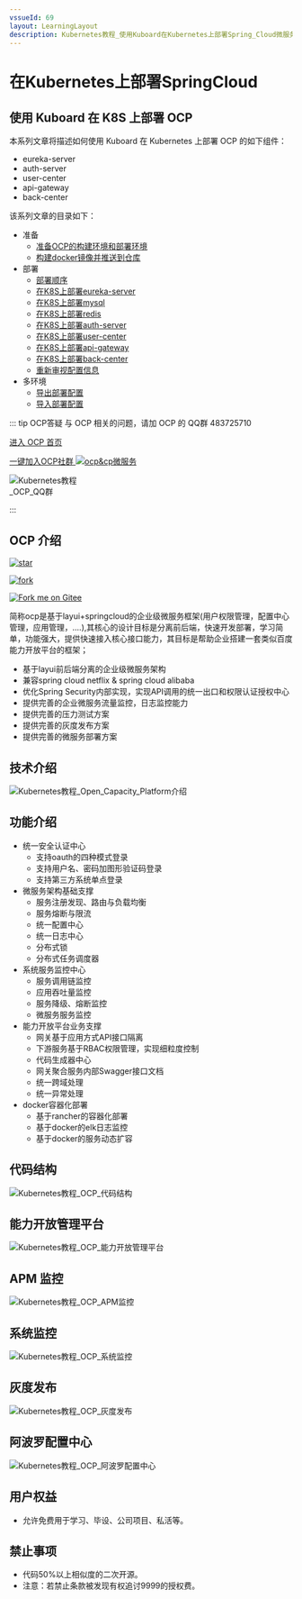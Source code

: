 ```yaml
---
vssueId: 69
layout: LearningLayout
description: Kubernetes教程_使用Kuboard在Kubernetes上部署Spring_Cloud微服务平台OCP_open_capacity_platform微服务能力开放平台
---
```


# 在Kubernetes上部署SpringCloud


## 使用 Kuboard 在 K8S 上部署 OCP

本系列文章将描述如何使用 Kuboard 在 Kubernetes 上部署 OCP 的如下组件：
* eureka-server
* auth-server
* user-center
* api-gateway
* back-center

该系列文章的目录如下：
* 准备
  * [准备OCP的构建环境和部署环境](/learning/k8s-practice/ocp/prepare.html)
  * [构建docker镜像并推送到仓库](/learning/k8s-practice/ocp/build.html)
* 部署
  * [部署顺序](/learning/k8s-practice/ocp/sequence.html)
  * [在K8S上部署eureka-server](/learning/k8s-practice/ocp/eureka-server.html)
  * [在K8S上部署mysql](/learning/k8s-practice/ocp/mysql.html)
  * [在K8S上部署redis](/learning/k8s-practice/ocp/redis.html)
  * [在K8S上部署auth-server](/learning/k8s-practice/ocp/auth-server.html)
  * [在K8S上部署user-center](/learning/k8s-practice/ocp/user-server.html)
  * [在K8S上部署api-gateway](/learning/k8s-practice/ocp/api-gateway.html)
  * [在K8S上部署back-center](/learning/k8s-practice/ocp/back-center.html)
  * [重新审视配置信息](/learning/k8s-practice/ocp/review.html)
* 多环境
  * [导出部署配置](/learning/k8s-practice/ocp/export.html)
  * [导入部署配置](/learning/k8s-practice/ocp/import.html)

::: tip OCP答疑
与 OCP 相关的问题，请加 OCP 的 QQ群 483725710

[进入 OCP 首页](https://gitee.com/owenwangwen/open-capacity-platform)

<a target="_blank" href="//shang.qq.com/wpa/qunwpa?idkey=8d8ae84021c97e31010fd8e44f518e1129ebd3be9ee0c004ec2cf68e8860b6c2" onclick="openOutboundLink(this)">一键加入OCP社群 <img style="vertical-align: top;" border="0" src="//pub.idqqimg.com/wpa/images/group.png" alt="ocp&amp;cp微服务" title="ocp&amp;cp微服务"></a>

<p>
	<img src="./index.assets/143151_36a5c07e_869801.png" style="max-width: 160px;" alt="Kubernetes教程_OCP_QQ群"></img>
</p>
:::

## OCP 介绍

[![star](https://gitee.com/owenwangwen/open-capacity-platform/badge/star.svg?theme=white)](https://gitee.com/owenwangwen/open-capacity-platform/stargazers)

[![fork](https://gitee.com/owenwangwen/open-capacity-platform/badge/fork.svg?theme=white)](https://gitee.com/owenwangwen/open-capacity-platform/members)

[![Fork me on Gitee](https://gitee.com/owenwangwen/open-capacity-platform/widgets/widget_6.svg)](https://gitee.com/owenwangwen/open-capacity-platform)


简称ocp是基于layui+springcloud的企业级微服务框架(用户权限管理，配置中心管理，应用管理，....),其核心的设计目标是分离前后端，快速开发部署，学习简单，功能强大，提供快速接入核心接口能力，其目标是帮助企业搭建一套类似百度能力开放平台的框架；  

- 基于layui前后端分离的企业级微服务架构  
- 兼容spring cloud netflix & spring cloud alibaba  
- 优化Spring Security内部实现，实现API调用的统一出口和权限认证授权中心  
- 提供完善的企业微服务流量监控，日志监控能力   
- 提供完善的压力测试方案  
- 提供完善的灰度发布方案  
- 提供完善的微服务部署方案 



## **技术介绍**

![Kubernetes教程_Open_Capacity_Platform介绍](./index.assets/091013_fffdcf8b_869801-20190922081321664.png)

## **功能介绍** 
- 统一安全认证中心
	- 支持oauth的四种模式登录
	- 支持用户名、密码加图形验证码登录
	- 支持第三方系统单点登录
- 微服务架构基础支撑
	- 服务注册发现、路由与负载均衡
	- 服务熔断与限流
	- 统一配置中心
	- 统一日志中心
	- 分布式锁
	- 分布式任务调度器
- 系统服务监控中心
	- 服务调用链监控 
	- 应用吞吐量监控 
	- 服务降级、熔断监控
	- 微服务服务监控
- 能力开放平台业务支撑
	- 网关基于应用方式API接口隔离
	- 下游服务基于RBAC权限管理，实现细粒度控制
	- 代码生成器中心  
	- 网关聚合服务内部Swagger接口文档
	- 统一跨域处理
	- 统一异常处理
- docker容器化部署
	- 基于rancher的容器化部署
	- 基于docker的elk日志监控
	- 基于docker的服务动态扩容 

## 代码结构

<p>
	<img src="./index.assets/214757_e3408bdc_869801.png" style="max-width: 720px;" alt="Kubernetes教程_OCP_代码结构"></img>
</p>

## 能力开放管理平台

![Kubernetes教程_OCP_能力开放管理平台](./index.assets/image-20190922181901564.png)



## APM 监控

![Kubernetes教程_OCP_APM监控](./index.assets/image-20190922181953050.png)



## 系统监控

![Kubernetes教程_OCP_系统监控](./index.assets/image-20190922182043859.png)

## 灰度发布

![Kubernetes教程_OCP_灰度发布](./index.assets/image-20190922182129758.png)



## 阿波罗配置中心

![Kubernetes教程_OCP_阿波罗配置中心](./index.assets/185527_3e2e61a9_1441068.jpeg)




## 用户权益
- 允许免费用于学习、毕设、公司项目、私活等。

## 禁止事项
- 代码50%以上相似度的二次开源。
- 注意：若禁止条款被发现有权追讨9999的授权费。
